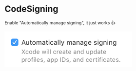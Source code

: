 # CodeSigning

Enable "Automatically manage signing", it just works 👍

![ya tu sabes](fix-issue.png)

